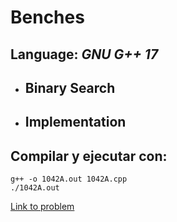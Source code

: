 # Benches

## **Language:** *GNU G++ 17*

* ## Binary Search
* ## Implementation

## **Compilar y ejecutar con**:

```
g++ -o 1042A.out 1042A.cpp
./1042A.out
```

[Link to problem](https://codeforces.com/problemset/problem/1042/A)
